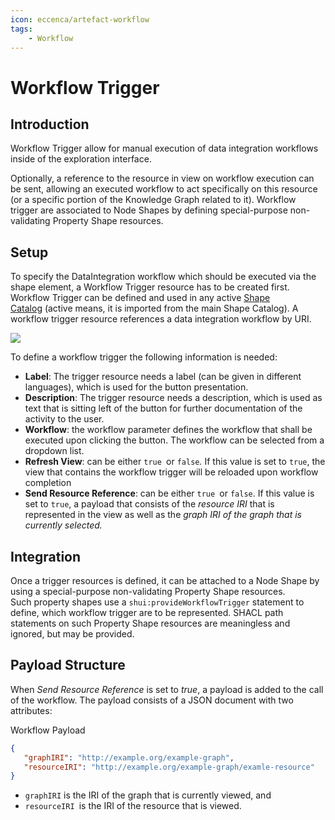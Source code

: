 ```yaml
---
icon: eccenca/artefact-workflow
tags:
    - Workflow
---
```

# Workflow Trigger

## Introduction

Workflow Trigger allow for manual execution of data integration workflows inside of the exploration interface.

Optionally, a reference to the resource in view on workflow execution can be sent, allowing an executed workflow to act specifically on this resource (or a specific portion of the Knowledge Graph related to it).
Workflow trigger are associated to Node Shapes by defining special-purpose non-validating Property Shape resources.

## Setup

To specify the DataIntegration workflow which should be executed via the shape element, a Workflow Trigger resource has to be created first.
Workflow Trigger can be defined and used in any active [Shape Catalog](../index.md) (active means, it is imported from the main Shape Catalog).
A workflow trigger resource references a data integration workflow by URI.

![](./create_new_workflow_trigger.png)

To define a workflow trigger the following information is needed:

-   **Label**: The trigger resource needs a label (can be given in different languages), which is used for the button presentation.
-   **Description**: The trigger resource needs a description, which is used as text that is sitting left of the button for further documentation of the activity to the user.
-   **Workflow**: the workflow parameter defines the workflow that shall be executed upon clicking the button. The workflow can be selected from a dropdown list.
-   **Refresh View**: can be either `true `or `false`*.* If this value is set to `true`, the view that contains the workflow trigger will be reloaded upon workflow completion
-   **Send Resource Reference**: can be either `true `or `false`. If this value is set to `true`, a payload that consists of the *resource IRI* that is represented in the view as well as the *graph IRI *of the graph that is currently selected*.*

## Integration

Once a trigger resources is defined, it can be attached to a Node Shape by using a special-purpose non-validating Property Shape resources.
Such property shapes use a `shui:provideWorkflowTrigger` statement to define, which workflow trigger are to be represented.
SHACL path statements on such Property Shape resources are meaningless and ignored, but may be provided.

## Payload Structure

When *Send Resource Reference* is set to *true*, a payload is added to the call of the workflow.
The payload consists of a JSON document with two attributes:

Workflow Payload

``` json
{
   "graphIRI": "http://example.org/example-graph",
   "resourceIRI": "http://example.org/example-graph/examle-resource"
}
```

- `graphIRI` is the IRI of the graph that is currently viewed, and
- `resourceIRI `is the IRI of the resource that is viewed.

